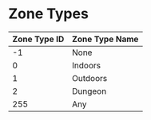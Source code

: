 # Zone Types

| Zone Type ID | Zone Type Name |
| :--- | :--- |
| -1 | None |
| 0 | Indoors |
| 1 | Outdoors |
| 2 | Dungeon |
| 255 | Any |

